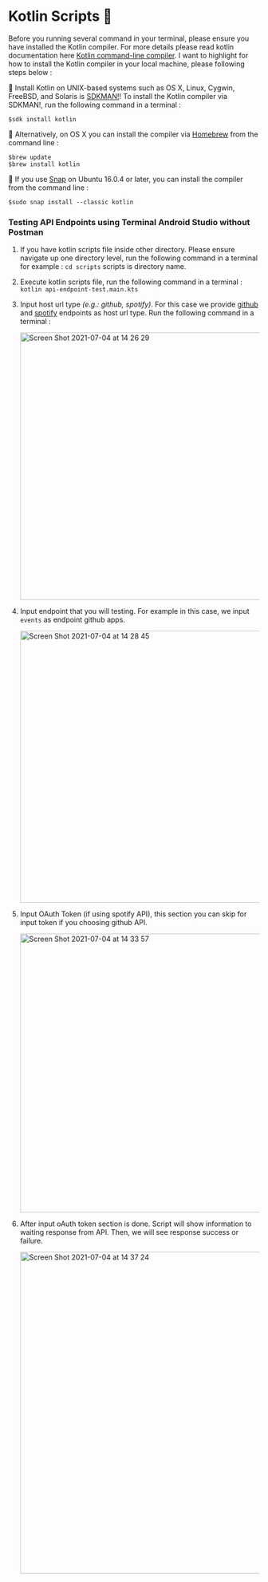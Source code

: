 # Kotlin Scripts 🚀 
Before you running several command in your terminal, please ensure you have installed the Kotlin compiler. For more details please read kotlin documentation here [Kotlin command-line compiler](https://kotlinlang.org/docs/command-line.html). I want to highlight for how to install the Kotlin compiler in your local machine, please following steps below :

📝 Install Kotlin on UNIX-based systems such as OS X, Linux, Cygwin, FreeBSD, and Solaris is [SDKMAN!](https://sdkman.io/)! To install the Kotlin compiler via SDKMAN!, run the following command in a terminal :

```$sdk install kotlin```

📝 Alternatively, on OS X you can install the compiler via [Homebrew](https://brew.sh/) from the command line :

```
$brew update
$brew install kotlin
```
📝 If you use [Snap](https://snapcraft.io/) on Ubuntu 16.0.4 or later, you can install the compiler from the command line :

``` $sudo snap install --classic kotlin ```

### Testing API Endpoints using Terminal Android Studio without Postman
1. If you have kotlin scripts file inside other directory. Please ensure navigate up one directory level, run the following command in a terminal for example : ```cd scripts``` scripts is directory name.

2. Execute kotlin scripts file, run the following command in a terminal : ```kotlin api-endpoint-test.main.kts```

3. Input host url type *(e.g.: github, spotify)*. For this case we provide [github](https://docs.github.com/en/rest/overview/endpoints-available-for-github-apps) and [spotify](https://developer.spotify.com/documentation/web-api/reference/#category-users-profile) endpoints as host url type. Run the following command in a terminal : 
   
   <img width="536" alt="Screen Shot 2021-07-04 at 14 26 29" src="https://user-images.githubusercontent.com/17380222/124375242-d41fdc00-dcd3-11eb-8031-229882897de3.png">
   
4. Input endpoint that you will testing. For example in this case, we input ```events``` as endpoint github apps.
      
      <img width="545" alt="Screen Shot 2021-07-04 at 14 28 45" src="https://user-images.githubusercontent.com/17380222/124375307-25c86680-dcd4-11eb-8120-de2974380c8a.png">
      
5. Input OAuth Token (if using spotify API), this section you can skip for input token if you choosing github API.

      <img width="559" alt="Screen Shot 2021-07-04 at 14 33 57" src="https://user-images.githubusercontent.com/17380222/124375460-e0586900-dcd4-11eb-9354-73682aa3fa0a.png">

6. After input oAuth token section is done. Script will show information to waiting response from API. Then, we will see response success or failure.

      <img width="645" alt="Screen Shot 2021-07-04 at 14 37 24" src="https://user-images.githubusercontent.com/17380222/124375543-5c52b100-dcd5-11eb-9f96-661bd7814961.png">


